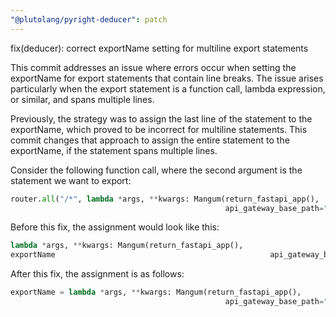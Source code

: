 ```yaml
---
"@plutolang/pyright-deducer": patch
---
```


fix(deducer): correct exportName setting for multiline export statements

This commit addresses an issue where errors occur when setting the exportName for export statements that contain line breaks. The issue arises particularly when the export statement is a function call, lambda expression, or similar, and spans multiple lines.

Previously, the strategy was to assign the last line of the statement to the exportName, which proved to be incorrect for multiline statements. This commit changes that approach to assign the entire statement to the exportName, if the statement spans multiple lines.

Consider the following function call, where the second argument is the statement we want to export:

```python
router.all("/*", lambda *args, **kwargs: Mangum(return_fastapi_app(),
                                                api_gateway_base_path="/dev")(*args, **kwargs), raw=True)
```

Before this fix, the assignment would look like this:

```python
lambda *args, **kwargs: Mangum(return_fastapi_app(),
exportName                                                api_gateway_base_path="/dev")(*args, **kwargs)
```

After this fix, the assignment is as follows:

```python
exportName = lambda *args, **kwargs: Mangum(return_fastapi_app(),
                                                api_gateway_base_path="/dev")(*args, **kwargs)
```
